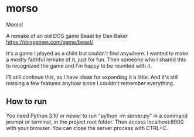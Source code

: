 # morso
Morso!

A remake of an old DOS game Beast by Dan Baker
https://dosgames.com/game/beast/

It's a game I played as a child but couldn't find anywhere. I wanted to make a mostly faithful remake of it, just for fun. Then someone who I shared this to recognized the game and I'm happy to be reunited with it.

I'll still continue this, as I have ideas for expanding it a little. And it's still missing a few features anyhow since I couldn't remember everything.

## How to run
You need Python 3.10 or newer to run "python -m server.py" in a command prompt or terminal, in the project root folder. Then access localhost:8000 with your browser. You can close the server process with CTRL+C.
